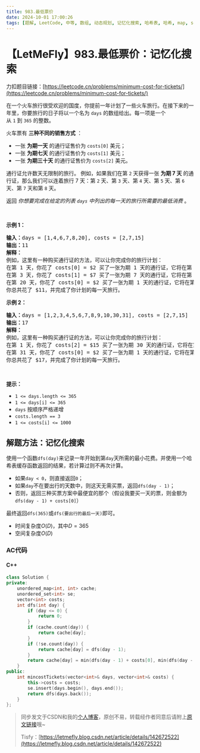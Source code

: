 ```yaml
---
title: 983.最低票价
date: 2024-10-01 17:00:26
tags: [题解, LeetCode, 中等, 数组, 动态规划, 记忆化搜索, 哈希表, 哈希, map, set]
---
```


# 【LetMeFly】983.最低票价：记忆化搜索

力扣题目链接：[https://leetcode.cn/problems/minimum-cost-for-tickets/](https://leetcode.cn/problems/minimum-cost-for-tickets/)

<p>在一个火车旅行很受欢迎的国度，你提前一年计划了一些火车旅行。在接下来的一年里，你要旅行的日子将以一个名为&nbsp;<code>days</code>&nbsp;的数组给出。每一项是一个从&nbsp;<code>1</code>&nbsp;到&nbsp;<code>365</code>&nbsp;的整数。</p>

<p>火车票有 <strong>三种不同的销售方式</strong> ：</p>

<ul>
	<li>一张 <strong>为期一天</strong> 的通行证售价为&nbsp;<code>costs[0]</code> 美元；</li>
	<li>一张 <strong>为期七天</strong> 的通行证售价为&nbsp;<code>costs[1]</code> 美元；</li>
	<li>一张 <strong>为期三十天</strong> 的通行证售价为&nbsp;<code>costs[2]</code> 美元。</li>
</ul>

<p>通行证允许数天无限制的旅行。 例如，如果我们在第 <code>2</code> 天获得一张 <strong>为期 7 天</strong> 的通行证，那么我们可以连着旅行 7 天：第 <code>2</code> 天、第 <code>3</code> 天、第 <code>4</code> 天、第 <code>5</code> 天、第 <code>6</code> 天、第 <code>7</code> 天和第 <code>8</code> 天。</p>

<p>返回 <em>你想要完成在给定的列表&nbsp;<code>days</code>&nbsp;中列出的每一天的旅行所需要的最低消费&nbsp;</em>。</p>

<p>&nbsp;</p>

<p><strong>示例 1：</strong></p>

<pre>
<strong>输入：</strong>days = [1,4,6,7,8,20], costs = [2,7,15]
<strong>输出：</strong>11
<strong>解释： </strong>
例如，这里有一种购买通行证的方法，可以让你完成你的旅行计划：
在第 1 天，你花了 costs[0] = $2 买了一张为期 1 天的通行证，它将在第 1 天生效。
在第 3 天，你花了 costs[1] = $7 买了一张为期 7 天的通行证，它将在第 3, 4, ..., 9 天生效。
在第 20 天，你花了 costs[0] = $2 买了一张为期 1 天的通行证，它将在第 20 天生效。
你总共花了 $11，并完成了你计划的每一天旅行。
</pre>

<p><strong>示例 2：</strong></p>

<pre>
<strong>输入：</strong>days = [1,2,3,4,5,6,7,8,9,10,30,31], costs = [2,7,15]
<strong>输出：</strong>17
<strong>解释：
</strong>例如，这里有一种购买通行证的方法，可以让你完成你的旅行计划： 
在第 1 天，你花了 costs[2] = $15 买了一张为期 30 天的通行证，它将在第 1, 2, ..., 30 天生效。
在第 31 天，你花了 costs[0] = $2 买了一张为期 1 天的通行证，它将在第 31 天生效。 
你总共花了 $17，并完成了你计划的每一天旅行。
</pre>

<p>&nbsp;</p>

<p><strong>提示：</strong></p>

<ul>
	<li><code>1 &lt;= days.length &lt;= 365</code></li>
	<li><code>1 &lt;= days[i] &lt;= 365</code></li>
	<li><code>days</code>&nbsp;按顺序严格递增</li>
	<li><code>costs.length == 3</code></li>
	<li><code>1 &lt;= costs[i] &lt;= 1000</code></li>
</ul>


    
## 解题方法：记忆化搜索

使用一个函数`dfs(day)`来记录一年开始到第`day`天所需的最小花费。并使用一个哈希表缓存函数返回的结果，若计算过则不再次计算。

+ 如果`day < 0`，则直接返回`0`；
+ 如果`day`不在要出行的天数中，则这天无需买票，返回`dfs(day - 1)`；
+ 否则，返回三种买票方案中最便宜的那个（假设我要买一天的票，则金额为`dfs(day - 1) + costs[0]`）

最终返回`dfs(365)`或`dfs(要出行的最后一天)`即可。

+ 时间复杂度$O(D)$，其中$D=365$
+ 空间复杂度$O(D)$

### AC代码

#### C++

```cpp
class Solution {
private:
    unordered_map<int, int> cache;
    unordered_set<int> se;
    vector<int> costs;
    int dfs(int day) {
        if (day <= 0) {
            return 0;
        }
        if (cache.count(day)) {
            return cache[day];
        }
        if (!se.count(day)) {
            return cache[day] = dfs(day - 1);
        }
        return cache[day] = min(dfs(day - 1) + costs[0], min(dfs(day - 7) + costs[1], dfs(day - 30) + costs[2]));
    }
public:
    int mincostTickets(vector<int>& days, vector<int>& costs) {
        this->costs = costs;
        se.insert(days.begin(), days.end());
        return dfs(days.back());
    }
};
```

> 同步发文于CSDN和我的[个人博客](https://blog.letmefly.xyz/)，原创不易，转载经作者同意后请附上[原文链接](https://blog.letmefly.xyz/2024/10/01/LeetCode%200983.%E6%9C%80%E4%BD%8E%E7%A5%A8%E4%BB%B7/)哦~
>
> Tisfy：[https://letmefly.blog.csdn.net/article/details/142672522](https://letmefly.blog.csdn.net/article/details/142672522)

